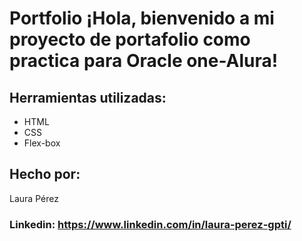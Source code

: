 # Portfolio ¡Hola, bienvenido a mi proyecto de portafolio como practica para Oracle one-Alura!
## Herramientas utilizadas:

* HTML
* CSS
* Flex-box

## Hecho por:

Laura Pérez

### Linkedin: https://www.linkedin.com/in/laura-perez-gpti/
